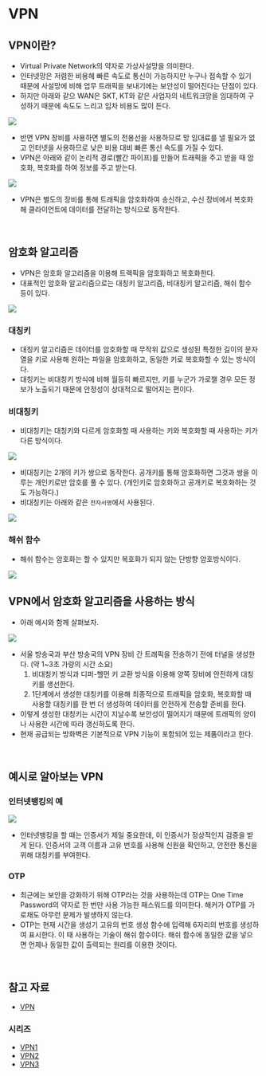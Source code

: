 # VPN

## VPN이란?

- Virtual Private Network의 약자로 가상사설망을 의미한다.
- 인터넷망은 저렴한 비용헤 빠른 속도로 통신이 가능하지만 누구나 접속할 수 있기 때문에 사설망에 비해 업무 트래픽을 보내기에는 보안성이 떨어진다는 단점이 있다.
- 하지만 아래와 같으 WAN은 SKT, KT와 같은 사업자의 네트워크망을 임대하여 구성하기 때문에 속도도 느리고 임차 비용도 많이 든다.

<img src="img/vpn1.png">

- 반면 VPN 장비를 사용하면 별도의 전용선을 사용하므로 망 임대료를 낼 필요가 없고 인터넷을 사용하므로 낮은 비용 대비 빠른 통신 속도를 가질 수 있다.
- VPN은 아래와 같이 논리적 경로(빨간 파이프)를 만들어 트래픽을 주고 받을 때 암호화, 복호화를 하여 정보를 주고 받는다.

<img src="img/vpn2.png">

- VPN은 별도의 장비를 통해 트래픽을 암호화하여 송신하고, 수신 장비에서 복호화해 클라이언트에 데이터를 전달하는 방식으로 동작한다.

<br/>

## 암호화 알고리즘

- VPN은 암호화 알고리즘을 이용해 트랙픽을 암호화하고 복호화한다.
- 대표적인 암호화 알고리즘으로는 대칭키 알고리즘, 비대칭키 알고리즘, 해쉬 함수 등이 있다.

<img src="img/vpn3.png">

### 대칭키

- 대칭키 알고리즘은 데이터를 암호화할 때 무작위 값으로 생성된 특정한 길이의 문자열을 키로 사용해 원하는 파일을 암호화하고, 동일한 키로 복호화할 수 있는 방식이다.
- 대칭키는 비대칭키 방식에 비해 월등히 빠르지만, 키를 누군가 가로챌 경우 모든 정보가 노출되기 때문에 안정성이 상대적으로 떨어지는 편이다.

### 비대칭키

- 비대칭키는 대칭키와 다르게 암호화할 때 사용하는 키와 복호화할 때 사용하는 키가 다른 방식이다.

<img src="img/vpn4.png">

- 비대칭키는 2개의 키가 쌍으로 동작한다. 공개키를 통해 암호화하면 그것과 쌍을 이루는 개인키로만 암호를 풀 수 있다. (개인키로 암호화하고 공개키로 복호화하는 것도 가능하다.)
- 비대칭키는 아래와 같은 `전자서명`에서 사용된다.

<img src="img/vpn5.png">

### 해쉬 함수

- 해쉬 함수는 암호화는 할 수 있지만 복호화가 되지 않는 단방향 암호방식이다.

<img src="img/vpn6.png">

<br/>

## VPN에서 암호화 알고리즘을 사용하는 방식

- 아래 예시와 함께 살펴보자.

<img src="img/vpn7.png">

- 서울 방송국과 부산 방송국의 VPN 장비 간 트래픽을 전송하기 전에 터널을 생성한다. (약 1~3초 가량의 시간 소요)
  1. 비대칭키 방식과 디퍼-헬먼 키 교환 방식을 이용해 양쪽 장비에 안전하게 대칭키를 생선한다.
  2. 1단계에서 생성한 대칭키를 이용해 최종적으로 트래픽을 암호화, 복호화할 때 사용할 대칭키를 한 번 더 생성하여 데이터를 안전하게 전송할 준비를 한다.
- 이렇게 생성한 대칭키는 시간이 지날수록 보안성이 떨어지기 때문에 트래픽의 양이나 사용한 시간에 따라 갱신하도록 한다.
- 현재 공급되는 방화벽은 기본적으로 VPN 기능이 포함되어 있는 제품이라고 한다.

<br/>

## 예시로 알아보는 VPN

### 인터넷뱅킹의 예

<img src="img/vpn8.png">

- 인터넷뱅킹을 할 때는 인증서가 제일 중요한데, 이 인증서가 정상적인지 검증을 받게 된다. 인증서의 고객 이름과 고유 번호를 사용해 신원을 확인하고, 안전한 통신을 위해 대칭키를 부여한다.

### OTP

- 최근에는 보안을 강화하기 위해 OTP라는 것을 사용하는데 OTP는 One Time Password의 약자로 한 번만 사용 가능한 패스워드를 의미한다. 해커가 OTP를 가로채도 아무런 문제가 발생하지 않는다.
- OTP는 현재 시간을 생성기 고유의 번호 생성 함수에 입력해 6자리의 번호를 생성하여 표시한다. 이 때 사용하는 기술이 해쉬 함수이다. 해쉬 함수에 동일한 값을 넣으면 언제나 동일한 값이 출력되는 원리를 이용한 것이다.

<br/>

## 참고 자료

- [VPN](https://experience.dropbox.com/ko-kr/resources/what-is-vpn)

### 시리즈

- [VPN1](https://brunch.co.kr/@ka3211/11)
- [VPN2](https://brunch.co.kr/@ka3211/12)
- [VPN3](https://brunch.co.kr/@ka3211/13)
